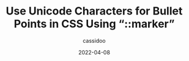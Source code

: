 ---
author: cassidoo
# coauthors
date: 2022-04-08
draft: true
publisher: thepracticaldev
tags:
  - unicode
  - css
target_url: https://dev.to/cassidoo/use-unicode-characters-for-bullet-points-in-css-using-marker-3bnj
title: Use Unicode Characters for Bullet Points in CSS Using “::marker”
---